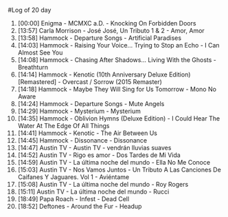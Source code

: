 #Log of 20 day

1. [00:00] Enigma - MCMXC a.D. - Knocking On Forbidden Doors
1. [13:57] Carla Morrison - José José, Un Tributo 1 & 2 - Amor, Amor
1. [13:58] Hammock - Departure Songs - Artificial Paradises
1. [14:03] Hammock - Raising Your Voice... Trying to Stop an Echo - I Can Almost See You
1. [14:08] Hammock - Chasing After Shadows... Living With the Ghosts - Breathturn
1. [14:14] Hammock - Kenotic (10th Anniversary Deluxe Edition) [Remastered] - Overcast / Sorrow (2015 Remaster)
1. [14:18] Hammock - Maybe They Will Sing for Us Tomorrow - Mono No Aware
1. [14:24] Hammock - Departure Songs - Mute Angels
1. [14:29] Hammock - Mysterium - Mysterium
1. [14:35] Hammock - Oblivion Hymns (Deluxe Edition) - I Could Hear The Water At The Edge Of All Things
1. [14:41] Hammock - Kenotic - The Air Between Us
1. [14:45] Hammock - Dissonance - Dissonance
1. [14:47] Austin TV - Austin TV - vendrán lluvias suaves
1. [14:52] Austin TV - Rigo es amor - Dos Tardes de Mi Vida
1. [14:59] Austin TV - La última noche del mundo - Ella No Me Conoce
1. [15:03] Austin TV - Nos Vamos Juntos - Un Tributo A Las Canciones De Caifanes Y Jaguares. Vol 1 - Aviéntame
1. [15:08] Austin TV - La última noche del mundo - Roy Rogers
1. [15:11] Austin TV - La última noche del mundo - Rucci
1. [18:49] Papa Roach - Infest - Dead Cell
1. [18:52] Deftones - Around the Fur - Headup
